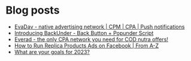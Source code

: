 # Blog posts
<!-- BLOG-POST-LIST:START -->
- [EvaDav - native advertising network | CPM | CPA | Push notifications](https://afflift.com/f/threads/evadav-native-advertising-network-cpm-cpa-push-notifications.1501/)
- [Introducing BackUnder - Back Button + Popunder Script](https://afflift.com/f/threads/introducing-backunder-back-button-popunder-script.10073/)
- [Everad - the only CPA network you need for COD nutra offers!](https://afflift.com/f/threads/everad-the-only-cpa-network-you-need-for-cod-nutra-offers.7700/)
- [How to Run Replica Products Ads on Facebook | From A-Z](https://afflift.com/f/threads/how-to-run-replica-products-ads-on-facebook-from-a-z.10088/)
- [What are your goals for 2023?](https://afflift.com/f/threads/what-are-your-goals-for-2023.10077/)
<!-- BLOG-POST-LIST:END -->
